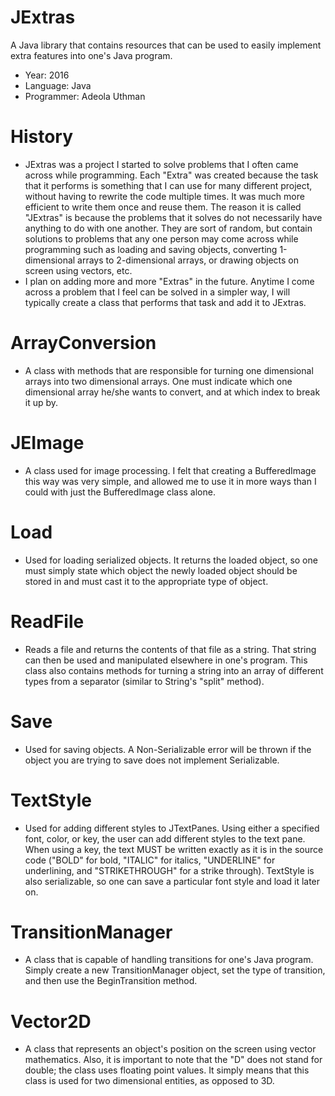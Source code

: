 # JExtras
A Java library that contains resources that can be used to easily implement extra features into one's Java program. 

- Year: 2016
- Language: Java
- Programmer: Adeola Uthman

# History
- JExtras was a project I started to solve problems that I often came across while programming. Each "Extra" was created because the task that it performs is something that I can use for many different project, without having to rewrite the code multiple times. It was much more efficient to write them once and reuse them. The reason it is called "JExtras" is because the problems that it solves do not necessarily have anything to do with one another. They are sort of random, but contain solutions to problems that any one person may come across while programming such as loading and saving objects, converting 1-dimensional arrays to 2-dimensional arrays, or drawing objects on screen using vectors, etc.
- I plan on adding more and more "Extras" in the future. Anytime I come across a problem that I feel can be solved in a simpler way, I will typically create a class that performs that task and add it to JExtras.

# ArrayConversion
- A class with methods that are responsible for turning one dimensional arrays into two dimensional arrays. One must indicate which one dimensional array he/she wants to convert, and at which index to break it up by.

# JEImage
- A class used for image processing. I felt that creating a BufferedImage this way was very simple, and allowed me to use it in more ways than I could with just the BufferedImage class alone.

# Load
- Used for loading serialized objects. It returns the loaded object, so one must simply state which object the newly loaded object should be stored in and must cast it to the appropriate type of object.

# ReadFile
- Reads a file and returns the contents of that file as a string. That string can then be used and manipulated elsewhere in one's program. This class also contains methods for turning a string into an array of different types from a separator (similar to String's "split" method).

# Save
- Used for saving objects. A Non-Serializable error will be thrown if the object you are trying to save does not implement Serializable.

# TextStyle
- Used for adding different styles to JTextPanes. Using either a specified font, color, or key, the user can add different styles to the text pane. When using a key, the text MUST be written exactly as it is in the source code ("BOLD" for bold, "ITALIC" for italics, "UNDERLINE" for underlining, and "STRIKETHROUGH" for a strike through). TextStyle is also serializable, so one can save a particular font style and load it later on.

# TransitionManager
- A class that is capable of handling transitions for one's Java program. Simply create a new TransitionManager object, set the type of transition, and then use the BeginTransition method.

# Vector2D
- A class that represents an object's position on the screen using vector mathematics. Also, it is important to note that the "D" does not stand for double; the class uses floating point values. It simply means that this class is used for two dimensional entities, as opposed to 3D.
